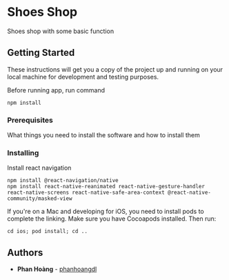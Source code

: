 # Shoes Shop

Shoes shop with some basic function

## Getting Started

These instructions will get you a copy of the project up and running on your local machine for development and testing purposes.

Before running app, run command
```
npm install
```

### Prerequisites

What things you need to install the software and how to install them



### Installing

Install react navigation
```
npm install @react-navigation/native
npm install react-native-reanimated react-native-gesture-handler react-native-screens react-native-safe-area-context @react-native-community/masked-view
```

If you're on a Mac and developing for iOS, you need to install pods to complete the linking. Make sure you have Cocoapods installed. Then run:
```
cd ios; pod install; cd ..
```

## Authors

* **Phan Hoàng** - [phanhoangdl](https://github.com/phanhoangdl)

